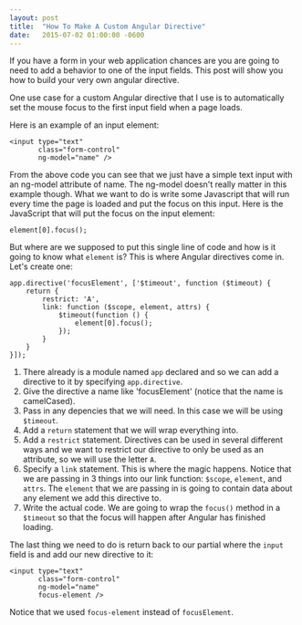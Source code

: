 ```yaml
---
layout: post
title:  "How To Make A Custom Angular Directive"
date:   2015-07-02 01:00:00 -0600
---
```


If you have a form in your web application chances are you are going to need to
add a behavior to one of the input fields. This post will show you how to build
your very own angular directive.

One use case for a custom Angular directive that I use is to automatically set
the mouse focus to the first input field when a page loads.

Here is an example of an input element:

```
<input type="text" 
       class="form-control" 
       ng-model="name" />
```

From the above code you can see that we just have a simple text input with an
ng-model attribute of name. The ng-model doesn't really matter in this example
though. What we want to do is write some Javascript that will run every time the
page is loaded and put the focus on this input. Here is the JavaScript that will
put the focus on the input element:

```
element[0].focus();
```

But where are we supposed to put this single line of code and how is it going to
know what `element` is? This is where Angular directives come in. Let's create
one:

```
app.directive('focusElement', ['$timeout', function ($timeout) {
    return {
        restrict: 'A',
        link: function ($scope, element, attrs) {
            $timeout(function () {
                element[0].focus();
            });
        }
    }
}]);
```

1. There already is a module named `app` declared and so we can add a directive to it
by specifying `app.directive`. 
2. Give the directive a name like 'focusElement' (notice that the name is
camelCased). 
3. Pass in any depencies that we will need. In this case we will be using
`$timeout`. 
4. Add a `return` statement that we will wrap everything into. 
5. Add a `restrict` statement. Directives can be used in several different ways
and we want to restrict our directive to only be used as an attribute, so we
will use the letter `A`.
6. Specify a `link` statement. This is where the magic happens. Notice
that we are passing in 3 things into our link function: `$scope`, `element`, and
`attrs`. The `element` that we are passing in is going to contain data about any
element we add this directive to. 
7. Write the actual code. We are going to wrap the `focus()` method in a `$timeout` so that
the focus will happen after Angular has finished loading.

The last thing we need to do is return back to our partial where the `input`
field is and add our new directive to it:

```
<input type="text" 
       class="form-control" 
       ng-model="name"
       focus-element />
```

Notice that we used `focus-element` instead of `focusElement`.
